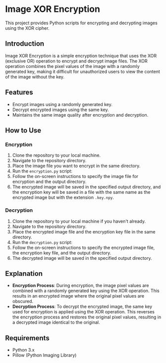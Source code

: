 # Image XOR Encryption

This project provides Python scripts for encrypting and decrypting images using the XOR cipher.

## Introduction

Image XOR Encryption is a simple encryption technique that uses the XOR (exclusive OR) operation to encrypt and decrypt image files. The XOR operation combines the pixel values of the image with a randomly generated key, making it difficult for unauthorized users to view the content of the image without the key.

## Features

- Encrypt images using a randomly generated key.
- Decrypt encrypted images using the same key.
- Maintains the same image quality after encryption and decryption.

## How to Use

### Encryption

1. Clone the repository to your local machine.
2. Navigate to the repository directory.
3. Place the image file you want to encrypt in the same directory.
4. Run the `encryption.py` script:
5. Follow the on-screen instructions to specify the image file for encryption and the output directory.
6. The encrypted image will be saved in the specified output directory, and the encryption key will be saved in a file with the same name as the encrypted image but with the extension `.key.npy`.

### Decryption

1. Clone the repository to your local machine if you haven't already.
2. Navigate to the repository directory.
3. Place the encrypted image file and the encryption key file in the same directory.
4. Run the `decryption.py` script:
5. Follow the on-screen instructions to specify the encrypted image file, the encryption key file, and the output directory.
6. The decrypted image will be saved in the specified output directory.

## Explanation

- **Encryption Process**: During encryption, the image pixel values are combined with a randomly generated key using the XOR operation. This results in an encrypted image where the original pixel values are obscured.
- **Decryption Process**: To decrypt the encrypted image, the same key used for encryption is applied using the XOR operation. This reverses the encryption process and restores the original pixel values, resulting in a decrypted image identical to the original.

## Requirements

- Python 3.x
- Pillow (Python Imaging Library)

